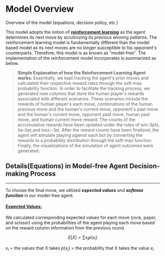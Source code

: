# Model Overview

Overview of the model (equations, decision policy, etc.)

This model adopts the notion of **<ins>reinforcement learning</ins>** as the agent determines its next move by scrutinizing its previous winning patterns. The reinforcement learning model is fundamentally different than the model based model as its next moves are no longer susceptible to his opponent's counterparts. Therefore, this model is as known as "model-free". The implementation of the reinforcement model incorporates is summarized as below.


> **Simple Explanation of how the Reinforcement Learning Agent works:**
> Essentially, we kept tracking the agent's prior moves and calculated their respective reward rates through the soft-max probability function. In order to facilitate the tracking process, we generated new columns that store the human player's rewards associated with different scenarios. These scenarios include the rewards of human player's each move, combinations of the human previous move and the human's current move, opponent's past move and the human's current move, opponent past move, human past move, and human current move reward. The counts of the accumulative rewards have been updated under the rules of win-3pts, tie-0pt,and loss--1pt. After the reward counts have been finalized, the agent will simulate playing against each bot by converting the rewards to a probability distribution through the soft-max function. Finally, the visualizations of the simulation of agent outcomes were generated. 


## Details(Equations) in Model-free Agent Decision-making Process
---
To choose the final move, we utilized ***expected values*** and ***softmax function*** in our model-free agent.

#### <ins>**Expected Values:**<ins>
We calculated corresponding expected values for each move (rock, paper, and scissor) using the probabilities of the agent playing each move based on the reward column information from the previous round.

$$
  E[X] = \sum x_ip(x_i)
$$

$x_i$ = the values that X takes
$p(x_i)$ = the probability that X takes the value $x_i$



